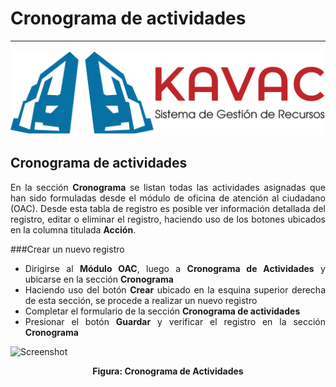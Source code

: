 # Cronograma de actividades  
***************************
<div style="text-align: justify;">

![Screenshot](img/logokavac.png#imagen)

## Cronograma de actividades 

En la sección **Cronograma** se listan todas las actividades asignadas que han sido formuladas desde el módulo de oficina de atención al ciudadano (OAC). Desde esta tabla de registro es posible ver información detallada del registro, editar o eliminar el registro, haciendo uso de los botones ubicados en la columna titulada **Acción**. 

###Crear un nuevo registro

- Dirigirse al **Módulo OAC**, luego a **Cronograma de Actividades** y ubicarse en la sección **Cronograma**
- Haciendo uso del botón **Crear** ubicado en la esquina superior derecha de esta sección, se procede a realizar un nuevo registro
- Completar el formulario de la sección **Cronograma de actividades**
- Presionar el botón **Guardar** y verificar el registro en la sección **Cronograma**

![Screenshot](/img/.jpg)<div style="text-align: center;font-weight: bold">Figura: Cronograma de Actividades</div>  
 


</div>























   